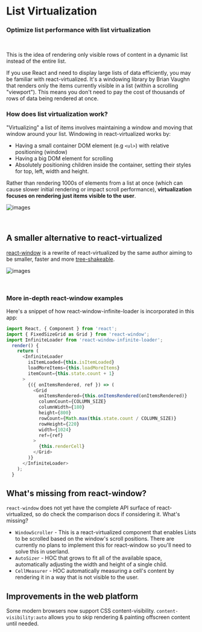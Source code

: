 # List Virtualization

### Optimize list performance with list virtualization

<br>

This is the idea of rendering only visible rows of content in a dynamic list instead of the entire list.

If you use React and need to display large lists of data efficiently, you may be familiar with react-virtualized. It's a windowing library by Brian Vaughn that renders only the items currently visible in a list (within a scrolling "viewport"). This means you don't need to pay the cost of thousands of rows of data being rendered at once.

### How does list virtualization work?

"Virtualizing" a list of items involves maintaining a window and moving that window around your list. Windowing in react-virtualized works by:

- Having a small container DOM element (e.g `<ul>`) with relative positioning (window)
- Having a big DOM element for scrolling
- Absolutely positioning children inside the container, setting their styles for top, left, width and height.

Rather than rendering 1000s of elements from a list at once (which can cause slower initial rendering or impact scroll performance), **virtualization focuses on rendering just items visible to the user**.

![images](https://www.patterns.dev/img/remote/1EIwO5-640w.avif)

<br>

## A smaller alternative to react-virtualized

[react-window](https://react-window.now.sh/) is a rewrite of react-virtualized by the same author aiming to be smaller, faster and more [tree-shakeable](https://web.dev/reduce-javascript-payloads-with-tree-shaking/).

![images](https://www.patterns.dev/img/remote/1NYEbw-640w.avif)

<br>

### More in-depth react-window examples

Here's a snippet of how react-window-infinite-loader is incorporated in this app:

```js
import React, { Component } from 'react';
import { FixedSizeGrid as Grid } from 'react-window';
import InfiniteLoader from 'react-window-infinite-loader';
  render() {
    return (
      <InfiniteLoader
        isItemLoaded={this.isItemLoaded}
        loadMoreItems={this.loadMoreItems}
        itemCount={this.state.count + 1}
      >
        {({ onItemsRendered, ref }) => (
          <Grid
            onItemsRendered={this.onItemsRendered(onItemsRendered)}
            columnCount={COLUMN_SIZE}
            columnWidth={180}
            height={800}
            rowCount={Math.max(this.state.count / COLUMN_SIZE)}
            rowHeight={220}
            width={1024}
            ref={ref}
          >
            {this.renderCell}
          </Grid>
        )}
      </InfiniteLoader>
    );
  }
```

## What's missing from react-window?

`react-window` does not yet have the complete API surface of react-virtualized, so do check the comparison docs if considering it. What's missing?

- `WindowScroller` - This is a react-virtualized component that enables Lists to be scrolled based on the window's scroll positions. There are currently no plans to implement this for react-window so you'll need to solve this in userland.
- `AutoSizer` - HOC that grows to fit all of the available space, automatically adjusting the width and height of a single child.
- `CellMeasurer` - HOC automatically measuring a cell's content by rendering it in a way that is not visible to the user.

## Improvements in the web platform #
Some modern browsers now support CSS content-visibility. `content-visibility:auto` allows you to skip rendering & painting offscreen content until needed.